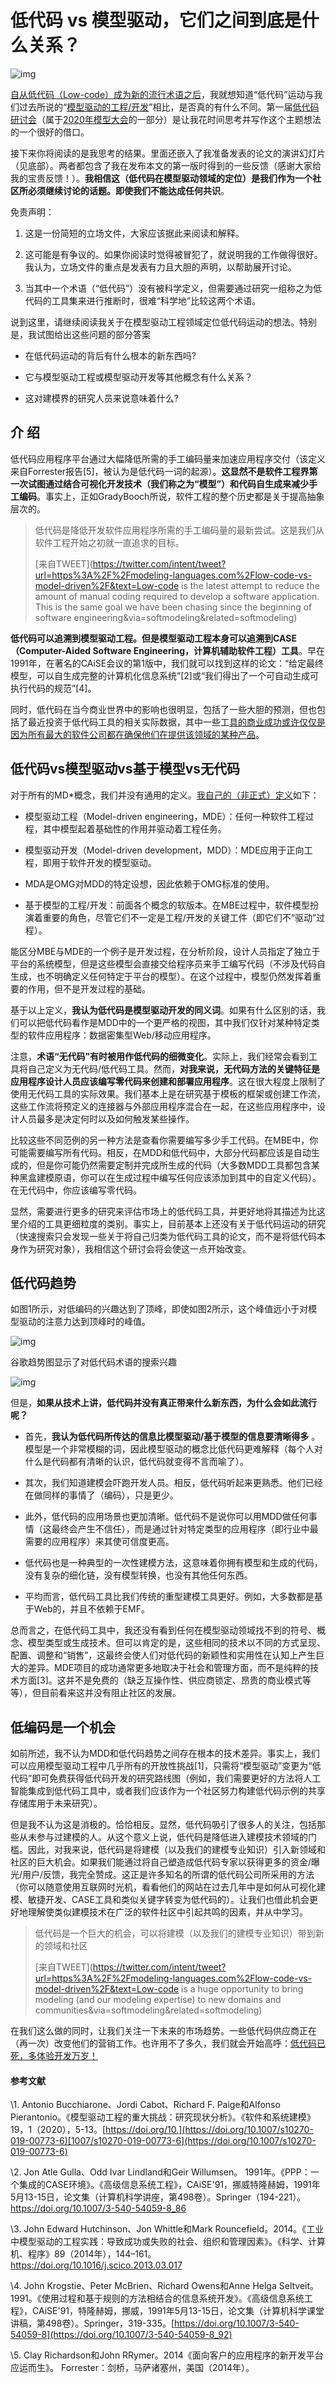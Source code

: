 # 低代码 vs 模型驱动，它们之间到底是什么关系？



![img](https://static001.geekbang.org/resource/image/bb/82/bb934a61c959d95c598637640784f382.png)



[自从低代码（Low-code）成为新的流行术语之后](https://modeling-languages.com/low-code-platforms-new-buzzword/)，我就想知道“低代码”运动与我们过去所说的“[模型驱动的工程/开发](https://modeling-languages.com/clarifying-concepts-mbe-vs-mde-vs-mdd-vs-mda/)”相比，是否真的有什么不同。第一届[低代码研讨会](https://lowcode-workshop.github.io/)（属于[2020年模型大会](http://www.modelsconference.org/)的一部分）是让我花时间思考并写作这个主题想法的一个很好的借口。

 

接下来你将阅读的是我思考的结果。里面还嵌入了我准备发表的论文的演讲幻灯片（见底部）。两者都包含了我在发布本文的第一版时得到的一些反馈（感谢大家给我的宝贵反馈！）。**我相信这（低代码在模型驱动领域的定位）是我们作为一个社区所必须继续讨论的话题。即使我们不能达成任何共识**。

 

免责声明：

 

1. 这是一份简短的立场文件，大家应该据此来阅读和解释。

 

1. 这可能是有争议的。如果你阅读时觉得被冒犯了，就说明我的工作做得很好。我认为，立场文件的重点是发表有力且大胆的声明，以帮助展开讨论。

 

1. 当其中一个术语（“低代码”）没有被科学定义，但需要通过研究一组称之为低代码的工具集来进行推断时，很难“科学地”比较这两个术语。

 

说到这里，请继续阅读我关于在模型驱动工程领域定位低代码运动的想法。特别是，我试图给出这些问题的部分答案

 

- 在低代码运动的背后有什么根本的新东西吗?

 

- 它与模型驱动工程或模型驱动开发等其他概念有什么关系？

 

- 这对建模界的研究人员来说意味着什么?

 

## 介 绍

 

低代码应用程序平台通过大幅降低所需的手工编码量来加速应用程序交付（该定义来自Forrester报告[5]，被认为是低代码一词的起源）。**这显然不是软件工程界第一次试图通过结合可视化开发技术（我们称之为“模型”）和代码自生成来减少手工编码**。事实上，正如GradyBooch所说，软件工程的整个历史都是关于提高抽象层次的。

 

> 低代码是降低开发软件应用程序所需的手工编码量的最新尝试。这是我们从软件工程开始之初就一直追求的目标。
>
> [来自TWEET](https://twitter.com/intent/tweet?url=https%3A%2F%2Fmodeling-languages.com%2Flow-code-vs-model-driven%2F&text=Low-code is the latest attempt to reduce the amount of manual coding required to develop a software application. This is the same goal we have been chasing since the beginning of software engineering&via=softmodeling&related=softmodeling)

 

**低代码可以追溯到模型驱动工程。但是模型驱动工程本身可以追溯到CASE（Computer-Aided Software Engineering，计算机辅助软件工程）工具**。早在1991年，在著名的CAiSE会议的第1版中，我们就可以找到这样的论文：“给定最终模型，可以自生成完整的计算机化信息系统”[2]或“我们得出了一个可自动生成可执行代码的规范”[4]。

 

同时，低代码在当今商业世界中的影响也很明显，包括了一些大胆的预测，但也包括了最近投资于低代码工具的相关实际数据，其中一些工[具的商业成功或许仅仅是因为所有最大的软件公司都在确保他们在提供该领域的某种产品](https://modeling-languages.com/big-five-bet-modeling-low-code/)。

 

## 低代码vs模型驱动vs基于模型vs无代码

 

对于所有的MD*概念，我们并没有通用的定义。[我自己的（非正式）定义](https://modeling-languages.com/clarifying-concepts-mbe-vs-mde-vs-mdd-vs-mda/)如下：

 

- 模型驱动工程（Model-driven engineering，MDE）：任何一种软件工程过程，其中模型起着基础性的作用并驱动着工程任务。

 

- 模型驱动开发（Model-driven development，MDD）：MDE应用于正向工程，即用于软件开发的模型驱动。

 

- MDA是OMG对MDD的特定设想，因此依赖于OMG标准的使用。

 

- 基于模型的工程/开发：前面各个概念的软版本。在MBE过程中，软件模型扮演着重要的角色，尽管它们不一定是工程/开发的关键工件（即它们不“驱动”过程）。

 

能区分MBE与MDE的一个例子是开发过程，在分析阶段，设计人员指定了独立于平台的系统模型，但是这些模型会直接交给程序员来手工编写代码（不涉及代码自生成，也不明确定义任何特定于平台的模型）。在这个过程中，模型仍然发挥着重要的作用，但不是开发过程的基础。

 

基于以上定义，**我认为低代码是模型驱动开发的同义词**。如果有什么区别的话，我们可以把低代码看作是MDD中的一个更严格的视图，其中我们仅针对某种特定类型的软件应用程序：数据密集型Web/移动应用程序。

 

注意，**术语“无代码”有时被用作低代码的细微变化**。实际上，我们经常会看到工具将自己定义为无代码/低代码工具。然而，**对我来说，无代码方法的关键特征是应用程序设计人员应该编写零代码来创建和部署应用程序**。这在很大程度上限制了使用无代码工具的实际效果。我们基本上是在研究基于模板的框架或创建工作流，这些工作流将预定义的连接器与外部应用程序混合在一起，在这些应用程序中，设计人员最多是决定何时以及如何触发某些操作。

 

比较这些不同范例的另一种方法是查看你需要编写多少手工代码。在MBE中，你可能需要编写所有代码。相反，在MDD和低代码中，大部分代码都应该是自动生成的，但是你可能仍然需要定制并完成所生成的代码（大多数MDD工具都包含某种黑盒建模原语，你可以在生成过程中编写任何应该添加到其中的自定义代码）。在无代码中，你应该编写零代码。

 

显然，需要进行更多的研究来评估市场上的低代码工具，并更好地将其描述为比这里介绍的工具更细粒度的类别。事实上，目前基本上还没有关于低代码运动的研究（快速搜索只会发现一些关于将自己归类为低代码工具的论文，而不是将低代码本身作为研究对象），我相信这个研讨会将会使这一点开始改变。

 

## 低代码趋势

 

如图1所示，对低编码的兴趣达到了顶峰，即使如图2所示，这个峰值远小于对模型驱动的注意力达到顶峰时的峰值。

 

![img](https://static001.geekbang.org/resource/image/08/95/08439d22658b1b51af7ca4a4f47b1c95.png)



谷歌趋势图显示了对低代码术语的搜索兴趣

 

![img](https://static001.geekbang.org/resource/image/7a/af/7a6fccebf36c423f5a162b1ca55b96af.png)



但是，**如果从技术上讲，低代码并没有真正带来什么新东西，为什么会如此流行呢？** 

 

- 首先，**我认为低代码所传达的信息比模型驱动/基于模型的信息要清晰得多** 。模型是一个非常模糊的词，因此模型驱动的概念比低代码更难解释（每个人对什么是代码都有清晰的认识，低代码就变得不言而喻了）。

 

- 其次，我们知道建模会吓跑开发人员。相反，低代码听起来更熟悉。他们已经在做同样的事情了（编码），只是更少。

 

- 此外，低代码的应用场景也更加清晰。低代码不是说你可以用MDD做任何事情（这最终会产生不信任），而是通过针对特定类型的应用程序（即行业中最需要的应用程序）来其使可信度更高。

 

- 低代码也是一种典型的一次性建模方法，这意味着你拥有模型和生成的代码，没有复杂的细化链，没有模型转换，也没有其他任何东西。

 

- 平均而言，低代码工具比我们传统的重型建模工具更好。例如，大多数都是基于Web的，并且不依赖于EMF。

 

总而言之，在低代码工具中，我还没有看到任何在模型驱动领域找不到的符号、概念、模型类型或生成技术。但可以肯定的是，这些相同的技术以不同的方式呈现、配置、调整和“销售”，这最终会使人们对低代码的新颖性和实用性在认知上产生巨大的差异。MDE项目的成功通常更多地取决于社会和管理方面，而不是纯粹的技术方面[3]。这并不是免费的（缺乏互操作性、供应商锁定、昂贵的商业模式等等），但目前看来这并没有阻止社区的发展。

 

## 低编码是一个机会

 

如前所述，我不认为MDD和低代码趋势之间存在根本的技术差异。事实上，我们可以应用模型驱动工程中几乎所有的开放性挑战[1]，只需将“模型驱动”变更为“低代码”即可免费获得低代码开发的研究路线图（例如，我们需要更好的方法将人工智能集成到低代码工具中，或者我们应该作为一个社区努力构建低代码示例的共享存储库用于未来研究）。

 

但是我不认为这是消极的。恰恰相反。显然，低代码吸引了很多人的关注，包括那些从未参与过建模的人。从这个意义上说，低代码是降低进入建模技术领域的门槛。因此，对我来说，低代码是将建模（以及我们的建模专业知识）引入新领域和社区的巨大机会。如果我们能通过将自己塑造成低代码专家以获得更多的资金/曝光/用户/反馈，我完全赞成。这正是许多知名的所谓的低代码公司所采用的方法（你可以随意使用互联网时光机，看看他们的网站在过去几年中是如何从可视化建模、敏捷开发、CASE工具和类似关键字转变为低代码的）。让我们也借此机会更好地理解使类似建模技术在广泛的软件社区中引起共鸣的因素，并从中学习。

 

> 低代码是一个巨大的机会，可以将建模（以及我们的建模专业知识）带到新的领域和社区
>
> [来自TWEET](https://twitter.com/intent/tweet?url=https%3A%2F%2Fmodeling-languages.com%2Flow-code-vs-model-driven%2F&text=Low-code is a huge opportunity to bring modeling (and our modeling expertise) to new domains and communities&via=softmodeling&related=softmodeling)

 

在我们这么做的同时，让我们关注一下未来的市场趋势。一些低代码供应商正在（再一次）改变他们的营销工作。也许用不了多久，我们就会开始高呼：[低代码已死，多体验开发万岁！](https://www.gartner.com/en/information-technology/glossary/multiexperience-development-platforms-mxdp)

 

#### 参考文献

 

\1. Antonio Bucchiarone、Jordi Cabot、Richard F. Paige和Alfonso Pierantonio。《模型驱动工程的重大挑战：研究现状分析》。《软件和系统建模》19，1（2020），5-13。[https://doi.org/10.](https://doi.org/10.1007/s10270-019-00773-6)[1007/s10270-019-00773-6](https://doi.org/10.1007/s10270-019-00773-6)

 

\2. Jon Atle Gulla、Odd Ivar Lindland和Geir Willumsen。 1991年。《PPP：一个集成的CASE环境》。《高级信息系统工程》，CAiSE'91，挪威特隆赫姆，1991年5月13-15日，论文集（计算机科学讲座，第498卷）。Springer（194-221）。https://doi.org/10.1007/3-540-54059-8_86

 

\3. John Edward Hutchinson、Jon Whittle和Mark Rouncefield。2014。《工业中模型驱动的工程实践：导致成功或失败的社会、组织和管理因素》。《科学、计算机、程序》89（2014年），144–161。https://doi.org/10.1016/j.scico.2013.03.017

 

\4. John Krogstie、Peter McBrien、Richard Owens和Anne Helga Seltveit。1991。《使用过程和基于规则的方法相结合的信息系统开发》。《高级信息系统工程》，CAiSE'91，特隆赫姆，挪威，1991年5月13-15日，论文集（计算机科学课堂讲稿，第498卷）。Springer，319-335。[https://doi.org/10.1007/3-540-54059-8](https://doi.org/10.1007/3-540-54059-8_92) 

 

\5. Clay Richardson和John RRymer。2014《面向客户的应用程序的新开发平台应运而生》。 Forrester：剑桥，马萨诸塞州，美国（2014年）。